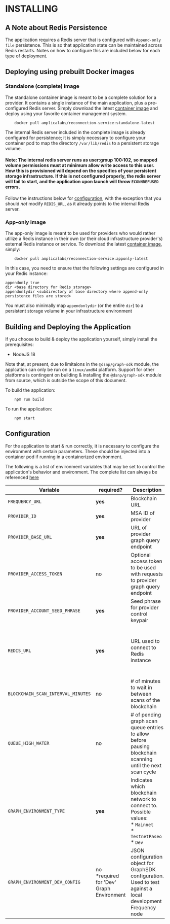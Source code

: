 # INSTALLING

## A Note about Redis Persistence

The application requires a Redis server that is configured with `Append-only file` persistence. This is so that application state can be maintained across Redis restarts. Notes on how to configure this are included below for each type of deployment.


## Deploying using prebuilt Docker images

### Standalone (complete) image

The standalone container image is meant to be a complete solution for a provider. It contains a single instance of the main application, plus a pre-configured Redis server. Simply download the latest [container image](https://hub.docker.com/r/amplicalabs/reconnection-service/) and deploy using your favorite container management system.
```
    docker pull amplicalabs/reconnection-service:standalone-latest
```

The internal Redis server included in the complete image is already configured for persistence; it is simply necessary to configure your container pod to map the directory `/var/lib/redis` to a persistent storage volume.

#### Note: The internal redis server runs as user:group 100:102, so mapped volume permissions must at minimum allow write access to this user. How this is provisioned will depend on the specifics of your persistent storage infrastructure. If this is not configured properly, the redis server will fail to start, and the application upon launch will throw `ECONNREFUSED` errors.

Follow the instructions below for [configuration](#configuration), with the exception that you should _not_ modify `REDIS_URL`, as it already points to the internal Redis server.

### App-only image

The app-only image is meant to be used for providers who would rather utilize a Redis instance in their own (or their cloud infrastructure provider's) external Redis instance or service. To download the latest [container image](https://hub.docker.com/r/amplicalabs/reconnection-service/), simply:
```
    docker pull amplicalabs/reconnection-service:apponly-latest
```
In this case, you need to ensure that the following settings are configured in your Redis instance:
```
appendonly true
dir <base directory for Redis storage>
appendonlydir <subdirectory of base directory where append-only persistence files are stored>
```

You must also minimally map `appendonlydir` (or the entire `dir`) to a persistent storage volume in your infrastructure environment

## Building and Deploying the Application

If you choose to build & deploy the application yourself, simply install the prerequisites:
* NodeJS 18

Note that, at present, due to limitaions in the `@dsnp/graph-sdk` module, the applcation can only be run on a `linux/amd64` platform. Support for other platforms is contingent on building & installing the `@dsnp/graph-sdk` module from source, which is outside the scope of this document.

To build the application:
```
    npm run build
```

To run the application:
```
    npm start
```

## Configuration

For the application to start & run correctly, it is necessary to configure the environment with certain parameters. These should be injected into a container pod if running in a containerized environment.

The following is a list of environment variables that may be set to control the application's behavior and environment. The complete list can always be referenced [here](./env.template)

|Variable|required?|Description|Default|
|-|-|-|-|
|`FREQUENCY_URL`|**yes**|Blockchain URL|_none_|
|`PROVIDER_ID`|**yes**|MSA ID of provider|_none_|
|`PROVIDER_BASE_URL`|**yes**|URL of provider graph query endpoint|_none_|
|`PROVIDER_ACCESS_TOKEN`|no|Optional access token to be used with requests to provider graph query endpoint|_none_|
|`PROVIDER_ACCOUNT_SEED_PHRASE`|**yes**|Seed phrase for provider control keypair|_none_|
|`REDIS_URL`|**yes**|URL used to connect to Redis instance|_none_<br/>\*preset to the internal Redis URL in the standalone container|
|`BLOCKCHAIN_SCAN_INTERVAL_MINUTES`|no|# of minutes to wait in between scans of the blockchain|180|
|`QUEUE_HIGH_WATER`|no|# of pending graph scan queue entries to allow before pausing blockchain scanning until the next scan cycle|1000|
|`GRAPH_ENVIRONMENT_TYPE`|**yes**|Indicates which blockchain network to connect to.<br/>Possible values:<br/>* `Mainnet`<br/>* `TestnetPaseo`<br/>* `Dev`|_none_|
|`GRAPH_ENVIRONMENT_DEV_CONFIG`|no<br/>*required for 'Dev' Graph Environment|JSON configuration object for GraphSDK configuration. Used to test against a local development Frequency node|_none_|
